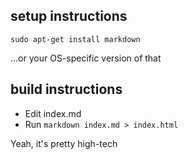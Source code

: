 ## setup instructions

```
sudo apt-get install markdown
```

...or your OS-specific version of that


## build instructions

* Edit index.md
* Run `markdown index.md > index.html`

Yeah, it's pretty high-tech
